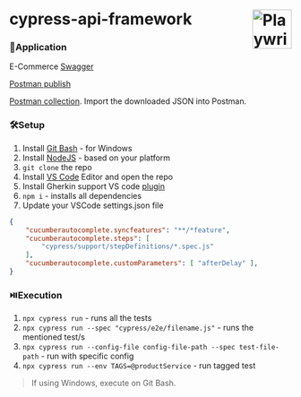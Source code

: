# cypress-api-framework <img align="right" src="https://avatars.githubusercontent.com/u/8908513?s=200&v=4" width="auto" height="70" title='Playwright'/>

### 🧩Application
E-Commerce [Swagger](https://www.apicademy.dev/docs/)

[Postman publish](https://documenter.getpostman.com/view/31125524/2s9YXmWKgB)

[Postman collection](https://www.apicademy.dev/postman-collection-download). Import the downloaded JSON into Postman.

### 🛠️Setup
1. Install [Git Bash](https://git-scm.com/downloads) - for Windows
2. Install [NodeJS](https://nodejs.org/en) - based on your platform
3. `git clone` the repo
4. Install [VS Code](https://code.visualstudio.com/) Editor and open the repo
5. Install Gherkin support VS code [plugin](https://marketplace.visualstudio.com/items?itemName=alexkrechik.cucumberautocomplete)
6. `npm i` - installs all dependencies
7. Update your VSCode settings.json file
```json
{
    "cucumberautocomplete.syncfeatures": "**/*feature",
    "cucumberautocomplete.steps": [
        "cypress/support/stepDefinitions/*.spec.js"
    ],
    "cucumberautocomplete.customParameters": [ "afterDelay" ],
}
```

### ⏯️Execution
1. `npx cypress run` - runs all the tests
2. `npx cypress run --spec "cypress/e2e/filename.js"` - runs the mentioned test/s
3. `npx cypress run --config-file config-file-path --spec test-file-path` - run with specific config
4. `npx cypress run --env TAGS=@productService` - run tagged test
> If using Windows, execute on Git Bash.


